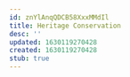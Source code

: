 ```yaml
---
id: znYlAnqQDCB58XxxMMdIl
title: Heritage Conservation
desc: ''
updated: 1630119270428
created: 1630119270428
stub: true
---
```



